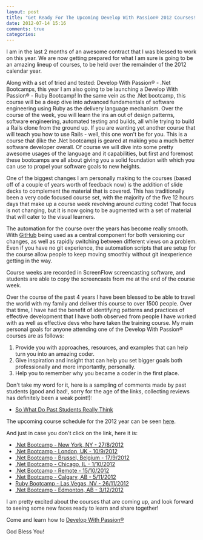 ```yaml
---
layout: post
title: "Get Ready For The Upcoming Develop With Passion® 2012 Courses!!"
date: 2012-07-14 15:16
comments: true
categories: 
---
```

I am in the last 2 months of an awesome contract that I was blessed to work on this year. We are now getting prepared for what I am sure is going to be an amazing lineup of courses, to be held over the remainder of the 2012 calendar year.

Along with a set of tried and tested: Develop With Passion® - .Net Bootcamps, this year I am also going to be launching a Develop With Passion® - Ruby Bootcamp! In the same vein as the .Net bootcamp, this course will be a deep dive into advanced fundamentals of software engineering using Ruby as the delivery language mechanism. Over the course of the week, you will learn the ins an out of design patterns, software engineering, automated testing and builds, all while trying to build a Rails clone from the ground up. If you are wanting yet another course that will teach you how to use Rails - well, this one won't be for you. This is a course that (like
the .Net bootcamp) is geared at making you a much better software developer overall. Of course we will dive into some pretty awesome usages of the language and it capabilities, but first and foremost these bootcamps are all about giving you a solid foundation with which you can use to propel your software goals to new heights.

One of the biggest changes I am personally making to the courses (based off of a couple of years worth of feedback now) is the addition of slide decks to complement the material that is covered. This has traditionally been a very code focused course set, with the majority of the five 12 hours days that make up a course week revolving around cutting code! That focus is not changing, but it is now going to be augmented with a set of material that will cater to the visual learners.

The automation for the course over the years has become really smooth. With [GitHub](http://github.com) being used as a central component for both versioning our changes, as well as rapidly switching between different views on a problem. Even if you have no git experience, the automation scripts that are setup for the course allow people to keep moving smoothly without git inexperience getting in the way.

Course weeks are recorded in ScreenFlow screencasting software, and students are able to copy the screencasts from me at the end of the course week.

Over the course of the past 4 years I have been blessed to be able to travel the world with my family and deliver this course to over 1500 people. Over that time, I have had the benefit of identifying patterns and practices of effective development that I have both observed from people I have worked with as well as effective devs who have taken the training course. My main personal goals for anyone attending one of the Develop With Passion® courses are as follows:

1. Provide you with approaches, resources, and examples that can help turn you into an amazing coder.
2. Give inspiration and insight that can help you set bigger goals both professionally and more importantly, personally.
3. Help you to remember why you became a coder in the first place.

Don't take my word for it, here is a sampling of comments made by past students (good and bad!, sorry for the age of the links, collecting reviews has definitely been a weak point!):

* [So What Do Past Students Really Think](http://blog.developwithpassion.com/2008/12/11/so-what-do-past-students-really-think-about-nothin-but-net/)

The upcoming course schedule for the 2012 year can be seen [here](http://developwithpassion.eventbrite.com).

And just in case you don't click on the link, here it is:

* [.Net Bootcamp - New York, NY - 27/8/2012](http://dwpnewyork2012-eorg.eventbrite.com/)
* [.Net Bootcamp - London, UK - 10/9/2012](http://www.eventbrite.com/event/1570733105/eorg)
* [.Net Bootcamp - Brussel, Belgium - 17/9/2012](http://developwithpassion_brussels_2012-eorg.eventbrite.com/)
* [.Net Bootcamp - Chicago, IL - 1/10/2012](http://dwpchicago2012-eorg.eventbrite.com/)
* [.Net Bootcamp - Remote - 15/10/2012](http://www.eventbrite.com/event/3625225146/eorg)
* [.Net Bootcamp - Calgary, AB - 5/11/2012](http://developwithpassion-calgary2012-eorg.eventbrite.com/)
* [Ruby Bootcamp - Las Vegas, NV - 26/11/2012](http://www.eventbrite.com/event/3614317521/eorg)
* [.Net Bootcamp - Edmonton, AB - 3/12/2012](http://www.eventbrite.com/event/3043849235/eorg)

I am pretty excited about the courses that are coming up, and look forward to seeing some new faces ready to learn and share together!

Come and learn how to [Develop With Passion®](http://www.developwithpassion.com)


God Bless You!


